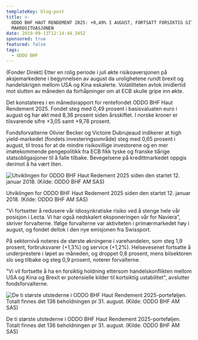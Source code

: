 ```yaml
---
templateKey: blog-post
title: >-
  ODDO BHF HAUT RENDEMENT 2025: +0,49% I AUGUST, FORTSATT FORSIKTIG GITT
  MAKROSITUASJONEN
date: 2019-09-13T12:14:44.345Z
sponsored: true
featured: false
tags:
  - ODDO BHF
---
```

(Fonder Direkt) Etter en rolig periode i juli økte risikoaversjonen på aksjemarkedene i begynnelsen av august da urolighetene rundt brexit og handelskrigen mellom USA og Kina eskalerte. Volatiliteten avtok imidlertid mot slutten av måneden da forhåpninger om at ECB skulle gripe inn økte.



Det konstateres i en månedsrapport for rentefondet ODDO BHF Haut Rendement 2025. Fondet steg med 0,49 prosent i basisvaluaten euro i august og har økt med 8,36 prosent siden årsskiftet. I norske kroner er tilsvarende sifre +3,05 samt +9,78 prosent.



Fondsforvalterne Olivier Becker og Victoire Dubrujeaud indikerer at high yield-markedet (fondets investeringsområde) steg med 0,65 prosent i august, til tross for at de mindre risikovillige investorene og en mer imøtekommende pengepolitikk fra ECB fikk tyske og franske tiårige statsobligasjoner til å falle tilbake. Bevegelsene på kredittmarkedet oppgis derimot å ha vært liten.

![Utviklingen for ODDO BHF Haut Redement 2025 siden den startet 12. januar 2018. (Kilde: ODDO BHF AM SAS)](/img/oddo-hr-aug.png "Utviklingen for ODDO BHF Haut Redement 2025 siden den startet 12. januar 2018. (Kilde: ODDO BHF AM SAS)")

<span class="image-caption">Utviklingen for ODDO BHF Haut Redement 2025 siden den startet 12. januar 2018. (Kilde: ODDO BHF AM SAS)</span>

"Vi fortsetter å redusere vår idiosynkratiske risiko ved å stenge hele vår posisjon i Lecta. Vi har også nedskalert eksponeringen vår for Naviera", skriver forvalterne. Ifølge forvalterne var aktiviteten i primærmarkedet høy i august, og fondet deltok i den nye emisjonen fra Swissport.



På sektornivå noteres de største økningene i varehandelen, som steg 1,9 prosent, forbruksvarer (+1,3%) og service (+1,2%). Helsevesenet fortsatte å underprestere i løpet av måneden, og droppet 0,8 prosent, mens bilsektoren slo seg tilbake og steg 0,9 prosent, noterer forvalterne.



"Vi vil fortsette å ha en forsiktig holdning ettersom handelskonflikten mellom USA og Kina og Brexit er potensielle kilder til kortsiktig ustabilitet", avslutter fondsforvalterne.

![De ti største utstederne i ODDO BHF Haut Rendement 2025-porteføljen. Totalt finnes det 136 beholdningen pr 31. august. (Kilde: ODDO BHF AM SAS)](/img/oddo-hr-aug2.png "De ti største utstederne i ODDO BHF Haut Rendement 2025-porteføljen. Totalt finnes det 136 beholdningen pr 31. august. (Kilde: ODDO BHF AM SAS)")

<span class="image-caption">De ti største utstederne i ODDO BHF Haut Rendement 2025-porteføljen. Totalt finnes det 136 beholdningen pr 31. august. (Kilde: ODDO BHF AM SAS)</span>

